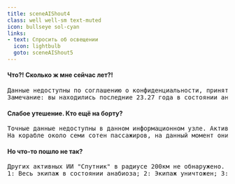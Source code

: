 ```yaml
---
title: sceneAIShout4
class: well well-sm text-muted
icon: bullseye sol-cyan
links:
- text: Спросить об освещении
  icon: lightbulb
  goto: sceneAIShout5
---
```

<h4>Что?! Сколько ж мне сейчас лет?!</h4>
<pre>Данные недоступны по соглашению о конфиденциальности, принятому концерном "РосСпутник" в 2073 году.
Замечание: вы находились последние 23.27 года в состоянии анабиоза. Ваш биологический возраст - разность вашего реального возраста и срока, проведённого вами в этом состоянии.</pre>
<h4>Слабое утешение. Кто ещё на борту?</h4>
<pre>Точные данные недоступны в данном информационном узле. Активация информационных эвристик... Получение описания рейса...
На корабле около семи сотен пассажиров, на данный момент они все должны быть в анабиозе.</pre>
<h4>Но что-то пошло не так?</h4>
<pre>Других активных ИИ "Спутник" в радиусе 200км не обнаружено. Варианты в порядке убывания вероятности:
1: Весь экипаж в состоянии анабиоза; 2: Экипаж уничтожен; 3: Системы обнаружения данного скафандра работают некорректно</pre>
